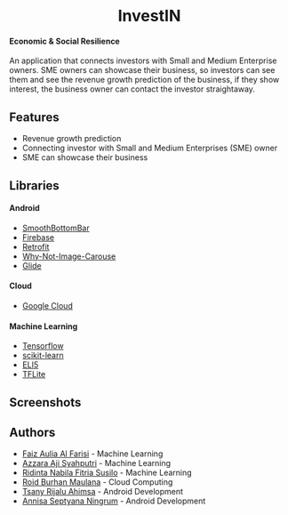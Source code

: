 <h1 align="center">
  <br>
<!--   <a href=""><img src="https://github.com/reynardets/BeeSafe/blob/android/app/img/logo.png" alt="Markdownify" width="200"></a> -->
  <br>
  InvestIN
  <br>
</h1>

#### Economic & Social Resilience
An application that connects investors with Small and Medium Enterprise owners.
SME owners can showcase their business, so investors can 
see them and see the revenue growth prediction of the 
business, if they show interest, the business owner can 
contact the investor straightaway.


## Features

- Revenue growth prediction
- Connecting investor with Small and Medium Enterprises (SME) owner
- SME can showcase their business
  
## Libraries
#### Android
- [SmoothBottomBar](https://github.com/ibrahimsn98/SmoothBottomBar/)
- [Firebase](firebase.google.com/)
- [Retrofit](https://square.github.io/retrofit/)
- [Why-Not-Image-Carouse](https://github.com/ImaginativeShohag/Why-Not-Image-Carousel)
- [Glide](https://github.com/bumptech/glide)

#### Cloud

- [Google Cloud](https://cloud.google.com/)

#### Machine Learning
- [Tensorflow](tensorflow.org/)
- [scikit-learn](https://github.com/scikit-learn/scikit-learn)
- [ELI5](https://github.com/eli5-org/eli5)
- [TFLite](https://www.tensorflow.org/lite/)


## Screenshots
<!-- <p float="left">
  <img src="https://github.com/reynardets/BeeSafe/blob/android/app/img/623149_google-pixel5-sortasage-portrait.png" alt="Daftar" width="200">
  <img src="https://github.com/reynardets/BeeSafe/blob/android/app/img/623148_google-pixel5-sortasage-portrait.png" alt="Login" width="200">
  <img src="https://github.com/reynardets/BeeSafe/blob/android/app/img/623139_google-pixel5-sortasage-portrait.png" alt="Maps" width="200">
  <img src="https://github.com/reynardets/BeeSafe/blob/android/app/img/623141_google-pixel5-sortasage-portrait.png" alt="Lapor" width="200">
<p> -->
 
## Authors

- [Faiz Aulia Al Farisi](https://github.com/Farelony) - Machine Learning
- [Azzara Aji Syahputri](https://github.com/ayaazzara) - Machine Learning
- [Ridinta Nabila Fitria Susilo](https://github.com/ridintanabila) - Machine Learning
- [Roid Burhan Maulana](https://github.com/roidsaja) - Cloud Computing
- [Tsany Rijalu Ahimsa](https://github.com/ahimsarijalu) - Android Development
- [Annisa Septyana Ningrum](https://github.com/annisaseptyana) - Android Development
